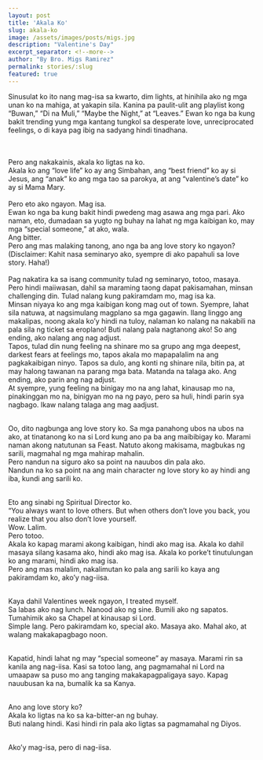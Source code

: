 ```yaml
---
layout: post
title: 'Akala Ko'
slug: akala-ko
image: /assets/images/posts/migs.jpg
description: "Valentine's Day"
excerpt_separator: <!--more-->
author: "By Bro. Migs Ramirez"
permalink: stories/:slug
featured: true
---
```

Sinusulat ko ito nang mag-isa sa kwarto, dim lights, at hinihila ako ng mga unan ko na mahiga, at yakapin sila. Kanina pa paulit-ulit ang playlist kong “Buwan,” “Di na Muli,” “Maybe the Night,” at “Leaves.” Ewan ko nga ba kung bakit trending yung mga kantang tungkol sa desperate love, unreciprocated feelings, o di kaya pag ibig na sadyang hindi tinadhana.
<!--more-->
<br><br>
Pero ang nakakainis, akala ko ligtas na ko.<br>
Akala ko ang “love life” ko ay ang Simbahan, ang “best friend” ko ay si Jesus, ang “anak” ko ang mga tao sa parokya, at ang “valentine’s date” ko ay si Mama Mary.<br><br>
Pero eto ako ngayon. Mag isa.<br>
Ewan ko nga ba kung bakit hindi pwedeng mag asawa ang mga pari. Ako naman, eto, dumadaan sa yugto ng buhay na lahat ng mga kaibigan ko, may mga “special someone,” at ako, wala.<br>
Ang bitter.<br>
Pero ang mas malaking tanong, ano nga ba ang love story ko ngayon? (Disclaimer: Kahit nasa seminaryo ako, syempre di ako papahuli sa love story. Haha!)
<br><br>
Pag nakatira ka sa isang community tulad ng seminaryo, totoo, masaya. Pero hindi maiiwasan, dahil sa maraming taong dapat pakisamahan, minsan challenging din. Tulad nalang kung pakiramdam mo, mag isa ka.<br>
Minsan niyaya ko ang mga kaibigan kong mag out of town. Syempre, lahat sila natuwa, at nagsimulang magplano sa mga gagawin. Ilang linggo ang makalipas, noong akala ko’y hindi na tuloy, nalaman ko nalang na nakabili na pala sila ng ticket sa eroplano! Buti nalang pala nagtanong ako! So ang ending, ako nalang ang nag adjust.<br>
Tapos, tulad din nung feeling na shinare mo sa grupo ang mga deepest, darkest fears at feelings mo, tapos akala mo mapapalalim na ang pagkakaibigan ninyo. Tapos sa dulo, ang konti ng shinare nila, bitin pa, at may halong tawanan na parang mga bata. Matanda na talaga ako. Ang ending, ako parin ang nag adjust.<br>
At syempre, yung feeling na binigay mo na ang lahat, kinausap mo na, pinakinggan mo na, binigyan mo na ng payo, pero sa huli, hindi parin sya nagbago. Ikaw nalang talaga ang mag aadjust.<br><br>

Oo, dito nagbunga ang love story ko. Sa mga panahong ubos na ubos na ako, at tinatanong ko na si Lord kung ano pa ba ang maibibigay ko. Marami naman akong natutunan sa Feast. Natuto akong makisama, magbukas ng sarili, magmahal ng mga mahirap mahalin.<br>
Pero nandun na siguro ako sa point na nauubos din pala ako.<br>
Nandun na ko sa point na ang main character ng love story ko ay hindi ang iba, kundi ang sarili ko.<br><br>

Eto ang sinabi ng Spiritual Director ko.<br>
“You always want to love others. But when others don’t love you back, you realize that you also don’t love yourself.<br>
Wow. Lalim.<br>
Pero totoo.<br>
Akala ko kapag marami akong kaibigan, hindi ako mag isa. Akala ko dahil masaya silang kasama ako, hindi ako mag isa. Akala ko porke’t tinutulungan ko ang marami, hindi ako mag isa.<br>
Pero ang mas malalim, nakalimutan ko pala ang sarili ko kaya ang pakiramdam ko, ako’y nag-iisa.<br><br>

Kaya dahil Valentines week ngayon, I treated myself.<br>
Sa labas ako nag lunch. Nanood ako ng sine. Bumili ako ng sapatos. Tumahimik ako sa Chapel at kinausap si Lord.<br>
Simple lang. Pero pakiramdam ko, special ako. Masaya ako. Mahal ako, at walang makakapagbago noon.<br><br>

Kapatid, hindi lahat ng may “special someone” ay masaya. Marami rin sa kanila ang nag-iisa. Kasi sa totoo lang, ang pagmamahal ni Lord na umaapaw sa puso mo ang tanging makakapagpaligaya sayo. Kapag nauubusan ka na, bumalik ka sa Kanya.<br><br>

Ano ang love story ko?<br>
Akala ko ligtas na ko sa ka-bitter-an ng buhay.<br>
Buti nalang hindi. Kasi hindi rin pala ako ligtas sa pagmamahal ng Diyos.<br><br>

Ako’y mag-isa, pero di nag-iisa.
